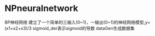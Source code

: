# NPneuralnetwork
 BP神经网络
 建立了一个简单的三输入(0~1)，一输出(0~1)的神经网络模型,y=(x1+x2+x3)/3
sigmoid_der表示sigmoid的导数
dataGen生成数据集
